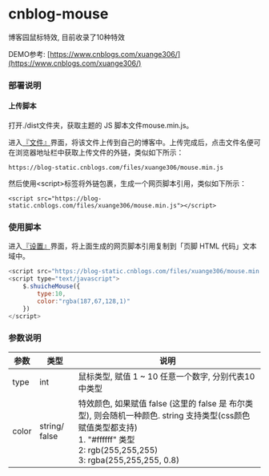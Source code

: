 # cnblog-mouse

博客园鼠标特效, 目前收录了10种特效

DEMO参考: [https://www.cnblogs.com/xuange306/](https://www.cnblogs.com/xuange306/)


### 部署说明
#### 上传脚本
打开./dist文件夹，获取主题的 JS 脚本文件mouse.min.js。

进入[『文件』](https://i.cnblogs.com/Files.aspx)界面，将该文件上传到自己的博客中。上传完成后，点击文件名便可在浏览器地址栏中获取上传文件的外链，类似如下所示：

    https://blog-static.cnblogs.com/files/xuange306/mouse.min.js
    
然后使用\<script>标签将外链包裹，生成一个网页脚本引用，类似如下所示：
```
<script src="https://blog-static.cnblogs.com/files/xuange306/mouse.min.js"></script>
```

### 使用脚本
进入[『设置』](https://i.cnblogs.com/Configure.aspx)界面，将上面生成的网页脚本引用复制到「页脚 HTML 代码」文本域中。

```js
<script src="https://blog-static.cnblogs.com/files/xuange306/mouse.min.js"></script>
<script type="text/javascript">
    $.shuicheMouse({
        type:10, 
        color:"rgba(187,67,128,1)"
    })
</script>
```
### 参数说明
|参数|类型|说明|
|---|---|---|
|type| int | 鼠标类型, 赋值 1 ~ 10 任意一个数字, 分别代表10中类型 |
|color| string/ false | 特效颜色, 如果赋值 false (这里的 false 是 布尔类型), 则会随机一种颜色. string 支持类型(css颜色赋值类型都支持)<br> 1. "#ffffff" 类型 <br> 2: rgb(255,255,255) <br> 3: rgba(255,255,255, 0.8)|

